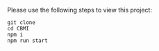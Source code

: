 Please use the following steps to view this project:

    git clone 
    cd CBMI
    npm i
    npm run start
